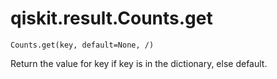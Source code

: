 # qiskit.result.Counts.get

`Counts.get(key, default=None, /)`

Return the value for key if key is in the dictionary, else default.
